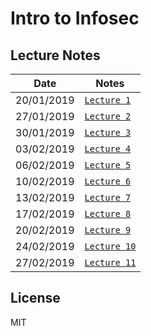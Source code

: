 # Intro to Infosec

## Lecture Notes

| Date | Notes|
| --- | --- |
| 20/01/2019 | [`Lecture 1`](https://github.com/sagi/intro_to_infosec/blob/master/lectures/lecture1.md) |
| 27/01/2019 | [`Lecture 2`](https://github.com/sagi/intro_to_infosec/blob/master/lectures/lecture2.md) |
| 30/01/2019 | [`Lecture 3`](https://github.com/sagi/intro_to_infosec/blob/master/lectures/lecture3.md) |
| 03/02/2019 | [`Lecture 4`](https://github.com/sagi/intro_to_infosec/blob/master/lectures/lecture4.md) |
| 06/02/2019 | [`Lecture 5`](https://github.com/sagi/intro_to_infosec/blob/master/lectures/lecture5.md) |
| 10/02/2019 | [`Lecture 6`](https://github.com/sagi/intro_to_infosec/blob/master/lectures/lecture6.md) |
| 13/02/2019 | [`Lecture 7`](https://github.com/sagi/intro_to_infosec/blob/master/lectures/lecture7.md) |
| 17/02/2019 | [`Lecture 8`](https://github.com/sagi/intro_to_infosec/blob/master/lectures/lecture8.md) |
| 20/02/2019 | [`Lecture 9`](https://github.com/sagi/intro_to_infosec/blob/master/lectures/lecture9.md) |
| 24/02/2019 | [`Lecture 10`](https://github.com/sagi/intro_to_infosec/blob/master/lectures/lecture10.md) |
| 27/02/2019 | [`Lecture 11`](https://github.com/sagi/intro_to_infosec/blob/master/lectures/lecture11.md) |

## License

MIT
